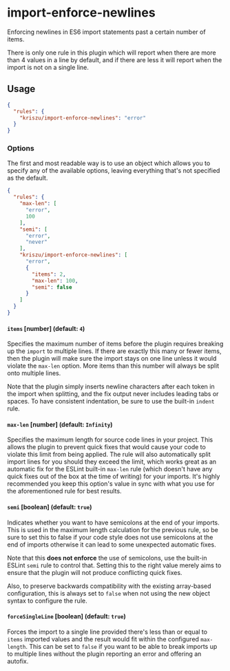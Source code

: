 # import-enforce-newlines
Enforcing newlines in ES6 import statements past a certain number of items.

There is only one rule in this plugin which will report when there are more than 4 values in a line
by default, and if there are less it will report when the import is not on a single line.

## Usage

```json
{
  "rules": {
    "kriszu/import-enforce-newlines": "error"
  }
}
```

### Options

The first and most readable way is to use an object which allows you to specify any of the available
options, leaving everything that's not specified as the default.

  ```json
  {
    "rules": {
      "max-len": [
        "error",
        100
      ],
      "semi": [
        "error",
        "never"
      ],
      "kriszu/import-enforce-newlines": [
        "error",
        {
          "items": 2,
          "max-len": 100,
          "semi": false
        }
      ]
    }
}
  ```

#### `items` [number] (default: `4`)

Specifies the maximum number of items before the plugin requires breaking up the `import` to
multiple lines. If there are exactly this many or fewer items, then the plugin will make sure the
import stays on one line unless it would violate the `max-len` option. More items than this number
will always be split onto multiple lines.

Note that the plugin simply inserts newline characters after each token in the import when
splitting, and the fix output never includes leading tabs or spaces. To have consistent indentation,
be sure to use the built-in `indent` rule.

#### `max-len` [number] (default: `Infinity`)

Specifies the maximum length for source code lines in your project. This allows the plugin to
prevent quick fixes that would cause your code to violate this limit from being applied. The rule
will also automatically split import lines for you should they exceed the limit, which works great
as an automatic fix for the ESLint built-in `max-len` rule (which doesn't have any quick fixes out
of the box at the time of writing) for your imports. It's highly recommended you keep this option's
value in sync with what you use for the aforementioned rule for best results.

#### `semi` [boolean] (default: `true`)

Indicates whether you want to have semicolons at the end of your imports. This is used in the
maximum length calculation for the previous rule, so be sure to set this to false if your code style
does not use semicolons at the end of imports otherwise it can lead to some unexpected automatic
fixes.

Note that this **does not enforce** the use of semicolons, use the built-in ESLint `semi` rule to
control that. Setting this to the right value merely aims to ensure that the plugin will not produce
conflicting quick fixes.

Also, to preserve backwards compatibility with the existing array-based configuration, this is
always set to `false` when not using the new object syntax to configure the rule.

#### `forceSingleLine` [boolean] (default: `true`)

Forces the import to a single line provided there's less than or equal to `items` imported values
and the result would fit within the configured `max-length`. This can be set to `false` if you want
to be able to break imports up to multiple lines without the plugin reporting an error and offering
an autofix.
